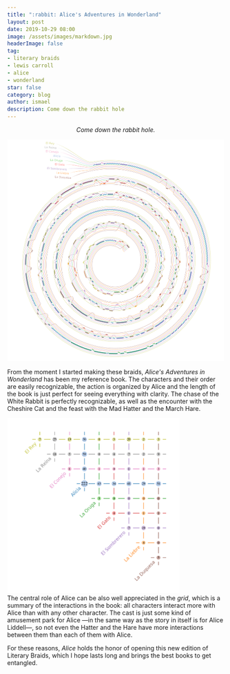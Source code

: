 ```yaml
---
title: ":rabbit: Alice's Adventures in Wonderland"
layout: post
date: 2019-10-29 08:00
image: /assets/images/markdown.jpg
headerImage: false
tag:
- literary braids
- lewis carroll
- alice
- wonderland
star: false
category: blog
author: ismael
description: Come down the rabbit hole
---
```


<p style="text-align: center;"> <i> Come down the rabbit hole. </i> </p>

![Alice braid](../braids/alice_only_braid.png)

From the moment I started making these braids, *Alice's Adventures in Wonderland* has been my reference book. The characters and their order are easily recognizable, the action is organized by Alice and the length of the book is just perfect for seeing everything with clarity. The chase of the White Rabbit is perfectly recognizable, as well as the encounter with the Cheshire Cat and the feast with the Mad Hatter and the March Hare. 



<div class="side-by-side">
    <div class="toleft">
        <img class="image" src="../braids/alice_only_grid.png" alt="Alt Text" width="400">
    </div>
    <div class="toright">
        <p style="margin-top:0mm;">The central role of Alice can be also well appreciated in the <i>grid</i>, which is a summary of the interactions in the book: all characters interact more with Alice than with any other character. The cast is just some kind of amusement park for Alice —in the same way as the story in itself is for Alice Liddell—, so not even the Hatter and the Hare have more interactions between them than each of them with Alice. </p>
        <p> 
        For these reasons, <i>Alice</i> holds the honor of opening this new edition of Literary Braids, which I hope lasts long and brings the best books to get entangled. 
        </p>
    </div>
</div>

